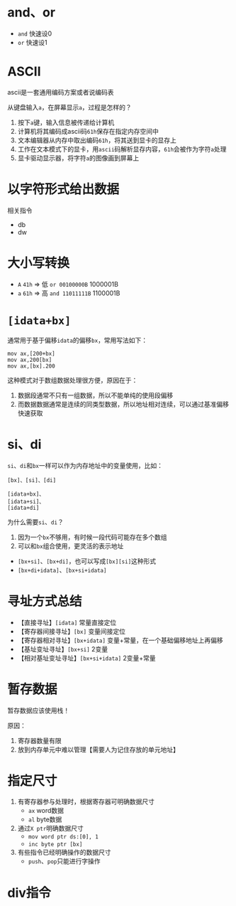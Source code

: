 
# and、or
- `and` 快速设0
- `or` 快速设1

# ASCII
ascii是一套通用编码方案或者说编码表

从键盘输入`a`，在屏幕显示`a`，过程是怎样的？
1. 按下`a`键，输入信息被传递给计算机
2. 计算机将其编码成ascii码`61h`保存在指定内存空间中
3. 文本编辑器从内存中取出编码`61h`，将其送到显卡的显存上
4. 工作在文本模式下的显卡，用`ascii`码解析显存内容，`61h`会被作为字符`a`处理
5. 显卡驱动显示器，将字符`a`的图像画到屏幕上

# 以字符形式给出数据
相关指令
- db
- dw

# 大小写转换
- `A` `41h` => 低 `or 00100000B` 1000001B
- `a` `61h` => 高 `and 11011111B` 1100001B 

# `[idata+bx]`
通常用于基于偏移`idata`的偏移`bx`，常用写法如下：
```
mov ax,[200+bx]
mov ax,200[bx]
mov ax,[bx].200
```

这种模式对于数组数据处理很方便，原因在于：
1. 数据段通常不只有一组数据，所以不能单纯的使用段偏移
2. 而数据数据通常是连续的同类型数据，所以地址相对连续，可以通过基准偏移快速获取

# si、di
`si`、`di`和`bx`一样可以作为内存地址中的变量使用，比如：
```
[bx]、[si]、[di]

[idata+bx]、
[idata+si]、
[idata+di]
```

为什么需要`si`、`di`？
1. 因为一个`bx`不够用，有时候一段代码可能存在多个数组
2. 可以和`bx`组合使用，更灵活的表示地址

- `[bx+si]`、`[bx+di]`，也可以写成`[bx][si]`这种形式
- `[bx+di+idata]`、`[bx+si+idata]`

# 寻址方式总结
- 【直接寻址】`[idata]` 常量直接定位
- 【寄存器间接寻址】`[bx]` 变量间接定位
- 【寄存器相对寻址】`[bx+idata]` 变量+常量，在一个基础偏移地址上再偏移
- 【基址变址寻址】`[bx+si]` 2变量
- 【相对基址变址寻址】`[bx+si+idata]` 2变量+常量

# 暂存数据
暂存数据应该使用栈！

原因：
1. 寄存器数量有限
2. 放到内存单元中难以管理【需要人为记住存放的单元地址】

# 指定尺寸
1. 有寄存器参与处理时，根据寄存器可明确数据尺寸
    - `ax` word数据
    - `al` byte数据
2. 通过`X ptr`明确数据尺寸
    - `mov word ptr ds:[0], 1`
    - `inc byte ptr [bx]`
3. 有些指令已经明确操作的数据尺寸
    - `push`、`pop`只能进行字操作

# div指令